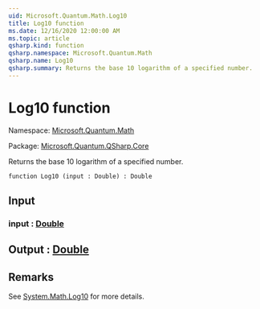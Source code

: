 ```yaml
---
uid: Microsoft.Quantum.Math.Log10
title: Log10 function
ms.date: 12/16/2020 12:00:00 AM
ms.topic: article
qsharp.kind: function
qsharp.namespace: Microsoft.Quantum.Math
qsharp.name: Log10
qsharp.summary: Returns the base 10 logarithm of a specified number.
---
```


# Log10 function

Namespace: [Microsoft.Quantum.Math](xref:Microsoft.Quantum.Math)

Package: [Microsoft.Quantum.QSharp.Core](https://nuget.org/packages/Microsoft.Quantum.QSharp.Core)


Returns the base 10 logarithm of a specified number.

```qsharp
function Log10 (input : Double) : Double
```


## Input

### input : [Double](xref:microsoft.quantum.lang-ref.double)





## Output : [Double](xref:microsoft.quantum.lang-ref.double)



## Remarks

See [System.Math.Log10](https://docs.microsoft.com/dotnet/api/system.math.log10) for more details.
